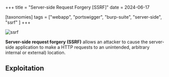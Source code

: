 +++
title = "Server-side Request Forgery [SSRF]"
date = 2024-06-17

[taxonomies]
tags = ["webapp", "portswigger", "burp-suite", "server-side", "ssrf" ]
+++


![ssrf](/pictures/articles/server-side-request-forgery/server-side-request-forgery.svg)

**Server-side request forgery (SSRF)** allows an attacker to cause the
server-side application to make a HTTP requests to an unintended, arbitrary
internal or external) location.


<!-- more -->


## Exploitation


